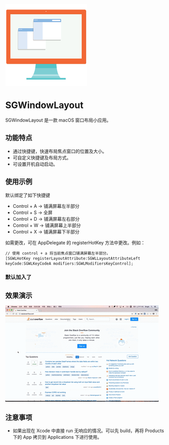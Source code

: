 ![Logo](https://github.com/libobjc/resource/blob/master/SGWindowLayout/SGWindowLayout-logo.png?raw=true)

# SGWindowLayout

SGWindowLayout 是一款 macOS 窗口布局小应用。

## 功能特点

- 通过快捷键，快速布局焦点窗口的位置及大小。
- 可自定义快捷键及布局方式。
- 可设置开机自动启动。

## 使用示例

默认绑定了如下快捷键

- Control + A -> 铺满屏幕左半部分
- Control + S -> 全屏
- Control + D -> 铺满屏幕左右部分
- Control + W -> 铺满屏幕上半部分
- Control + X -> 铺满屏幕下半部分

如需更改，可在 AppDelegate 的 registerHotKey 方法中更改。例如：

```obj-c
// 使用 control + a 将当前焦点窗口铺满屏幕左半部分。
[SGWLHotKey registerLayoutAttribute:SGWLLayoutAttributeLeft keyCode:SGWLKeyCodeA modifiers:SGWLModifiersKeyControl];
```

### 默认加入了

## 效果演示

![Example](https://github.com/libobjc/resource/blob/master/SGWindowLayout/SGWindowLayout-example.gif?raw=true)


## 注意事项

- 如果出现在 Xcode 中直接 run 无响应的情况。可以先 build，再将 Products 下的 App 拷贝到 Applications 下进行使用。
